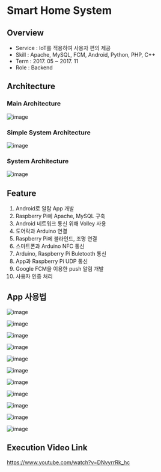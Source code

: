 # Smart Home System

## Overview
<ul>
<li>Service : IoT를 적용하여 사용자 편의 제공</li>
<li>Skill : Apache, MySQL, FCM, Android, Python, PHP, C++</li>
<li>Term : 2017. 05 ~ 2017. 11</li>
<li>Role : Backend</li>
</ul>

##  Architecture
### Main Architecture
![image](https://user-images.githubusercontent.com/21019088/49271857-c1592100-f4b2-11e8-8319-faf307845379.png)

### Simple System Architecture
![image](https://user-images.githubusercontent.com/21019088/49271786-76d7a480-f4b2-11e8-915a-6e7a526c1e79.png)

### System Architecture
![image](https://user-images.githubusercontent.com/21019088/49271869-d1710080-f4b2-11e8-87e1-a37bbe098cd2.png)

## Feature
<ol>
<li>Android로 알람 App 개발</li>
<li>Raspberry Pi에 Apache, MySQL 구축</li>
<li>Android 네트워크 통신 위해 Volley 사용</li>
<li>도어락과 Arduino 연결</li>
<li>Raspberry Pi에 블라인드, 조명 연결</li>
<li>스마트폰과 Arduino NFC 통신</li>
<li>Arduino, Raspberry Pi Buletooth 통신</li>
<li>App과 Raspberry Pi UDP 통신</li>
<li>Google FCM을 이용한 push 알림 개발</li>
<li>사용자 인증 처리</li>
</ol>

## App 사용법
![image](https://user-images.githubusercontent.com/21019088/49272466-01210800-f4b5-11e8-9f20-61650dfe771f.png)

![image](https://user-images.githubusercontent.com/21019088/49272469-08481600-f4b5-11e8-8608-7699f0b7b64b.png)

![image](https://user-images.githubusercontent.com/21019088/49272472-0bdb9d00-f4b5-11e8-974f-07179666637e.png)

![image](https://user-images.githubusercontent.com/21019088/49272477-0f6f2400-f4b5-11e8-8c8b-e1cb35d218be.png)

![image](https://user-images.githubusercontent.com/21019088/49272487-1302ab00-f4b5-11e8-88e3-20b38a98eee4.png)

![image](https://user-images.githubusercontent.com/21019088/49272493-15fd9b80-f4b5-11e8-82da-e2cbdde57103.png)

![image](https://user-images.githubusercontent.com/21019088/49272497-18f88c00-f4b5-11e8-9b27-4326bf156f0c.png)

![image](https://user-images.githubusercontent.com/21019088/49272503-1bf37c80-f4b5-11e8-9d72-fcb34c3897d5.png)

![image](https://user-images.githubusercontent.com/21019088/49272509-1eee6d00-f4b5-11e8-8dc9-fb33a954a3c2.png)

![image](https://user-images.githubusercontent.com/21019088/49272515-231a8a80-f4b5-11e8-850d-d7e9342d3c39.png)

![image](https://user-images.githubusercontent.com/21019088/49272521-2746a800-f4b5-11e8-9ed6-941ae6bb9e87.png)

## Execution Video Link
https://www.youtube.com/watch?v=DNvyrrRk_hc

